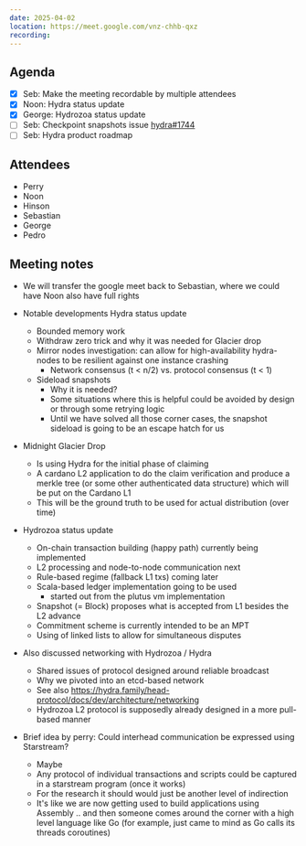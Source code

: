 ```yaml
---
date: 2025-04-02
location: https://meet.google.com/vnz-chhb-qxz
recording: 
---
```


## Agenda

- [x] Seb: Make the meeting recordable by multiple attendees
- [x] Noon: Hydra status update
- [x] George: Hydrozoa status update
- [ ] Seb: Checkpoint snapshots issue [hydra#1744](https://github.com/cardano-scaling/hydra/issues/1744)
- [ ] Seb: Hydra product roadmap

## Attendees

- Perry
- Noon
- Hinson
- Sebastian
- George
- Pedro

## Meeting notes

- We will transfer the google meet back to Sebastian, where we could have Noon also have full rights

- Notable developments Hydra status update 
  - Bounded memory work 
  - Withdraw zero trick and why it was needed for Glacier drop
  - Mirror nodes investigation: can allow for high-availability hydra-nodes to be resilient against one instance crashing
    - Network consensus (t < n/2) vs. protocol consensus (t < 1)
  - Sideload snapshots
    - Why it is needed?
    - Some situations where this is helpful could be avoided by design or through some retrying logic
    - Until we have solved all those corner cases, the snapshot sideload is going to be an escape hatch for us
    
- Midnight Glacier Drop 
  - Is using Hydra for the initial phase of claiming
  - A cardano L2 application to do the claim verification and produce a merkle tree (or some other authenticated data structure) which will be put on the Cardano L1
  - This will be the ground truth to be used for actual distribution (over time)

- Hydrozoa status update
  - On-chain transaction building (happy path) currently being implemented
  - L2 processing and node-to-node communication next
  - Rule-based regime (fallback L1 txs) coming later
  - Scala-based ledger implementation going to be used
    - started out from the plutus vm implementation
  - Snapshot (= Block) proposes what is accepted from L1 besides the L2 advance
  - Commitment scheme is currently intended to be an MPT
  - Using of linked lists to allow for simultaneous disputes
 
- Also discussed networking with Hydrozoa / Hydra
  - Shared issues of protocol designed around reliable broadcast
  - Why we pivoted into an etcd-based network
  - See also https://hydra.family/head-protocol/docs/dev/architecture/networking 
  - Hydrozoa L2 protocol is supposedly already designed in a more pull-based manner
  
- Brief idea by perry: Could interhead communication be expressed using Starstream?
  - Maybe
  - Any protocol of individual transactions and scripts could be captured in a starstream program (once it works)
  - For the research it should would just be another level of indirection
  - It's like we are now getting used to build applications using Assembly .. and then someone comes around the corner with a high level language like Go (for example, just came to mind as Go calls its threads coroutines)
